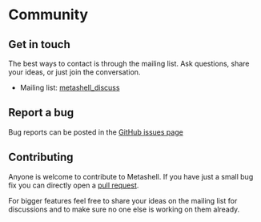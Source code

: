 # Community

## Get in touch

The best ways to contact is through the mailing list. Ask questions, share your
ideas, or just join the conversation.

* Mailing list: [metashell_discuss](https://groups.google.com/forum/#!forum/metashell_discuss)

## Report a bug

Bug reports can be posted in the [GitHub issues page](https://github.com/sabel83/metashell/issues)

## Contributing

Anyone is welcome to contribute to Metashell. If you have just a small bug fix
you can directly open a [pull request](https://github.com/sabel83/metashell/pulls).

For bigger features feel free to share your ideas on the mailing list for
discussions and to make sure no one else is working on them already.
